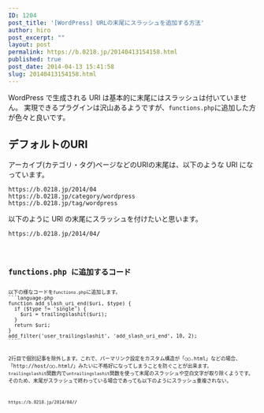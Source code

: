 ```yaml
---
ID: 1204
post_title: '[WordPress] URLの末尾にスラッシュを追加する方法'
author: hiro
post_excerpt: ""
layout: post
permalink: https://b.0218.jp/20140413154158.html
published: true
post_date: 2014-04-13 15:41:58
slug: 20140413154158.html
---
```

WordPress で生成される URI は基本的に末尾にはスラッシュは付いていません。
実現できるプラグインは沢山あるようですが、<code>functions.php</code>に追加した方が色々と良いです。

<!--more-->

<h2>デフォルトのURI</h2>
アーカイブ(カテゴリ・タグ)ページなどのURIの末尾は、以下のような URI になっています。

```
https://b.0218.jp/2014/04
https://b.0218.jp/category/wordpress
https://b.0218.jp/tag/wordpress
```

以下のように URI の末尾にスラッシュを付けたいと思います。
<pre><code>https://b.0218.jp/2014/04<b>/</b><code></pre>

<h2>functions.php に追加するコード</h2>
以下の様なコードを<code>functions.php</code>に追加します。
```language-php
function add_slash_uri_end($uri, $type) {
  if ($type != &#039;single&#039;) {
    $uri = trailingslashit($uri);
  }
  return $uri;
}
add_filter(&#039;user_trailingslashit&#039;, &#039;add_slash_uri_end&#039;, 10, 2);
```

2行目で個別記事を除外します。これで、パーマリンク設定をカスタム構造が「○○.html」などの場合、「http://host/○○.html<b>/</b>」みたいに不格好になってしまうことを防ぐことが出来ます。
<code>trailingslashit</code>関数内で<code>untrailingslashit</code>関数を使って末尾のスラッシュや空白文字が取り除くようです。そのため、末尾がスラッシュで終わっている場合であっても以下のようにスラッシュ重複されない。

<pre><code>https://b.0218.jp/2014/04<b>//</b></code></pre>